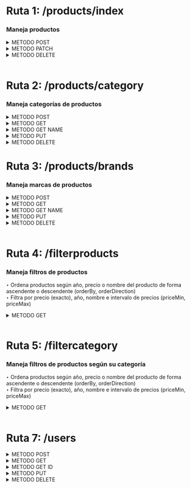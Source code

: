 <!-- ## **Rutas BackEnd Products**
► [Crear un nuevo producto](#método-post) ► [Todos los productos](#método-get)
► [Usuario según id](#método-get-id)    ► [Modificar producto](#método-put)
► ["Borrar" producto](#método-delete)
► [Buscar producto por nombre](#método-delete) -->


# Ruta 1: /products/index
### Maneja productos
<details>
<summary>METODO POST</summary>

<a name="crear-nuevo-producto">


### Método POST
</a>

post/ products/index → Crear un nuevo producto
### Respuesta Exitosa (201 OK)
```json
{
    "idUser": 1,
    "DNI": null,
    "nameUser": "hola",
    "lastNameUser": "Garcia",
    "emailUser": "hola89@gmail.com",
    "pictureUser": "https://lh3.googleusercontent.com/a/ACg8ocKPC6GOWR5AEG6bHbaYhk3_I6eNVXOhnZPCq-=s96-c",
    "numberMobileUser": null,
    "email_verified": true,
    "isAdmin": false,
    "activeUser": true,
    "createdUser_at": "2024-05-16T08:37:51.731Z",
    "modifiedUser_at": "2024-05-16T08:48:07.248Z",
    "deletedUser_at": null
}
```

<details>
<summary>JSON EJEMPLO POST</summary>
  
    ```json
    {
        "email": "hola89@gmail.com",
        "email_verified": true,
        "family_name": "Garcia",
        "given_name": "Pepe",
        "picture": "https://lh3.googleusercontent.com/a/ACg8ocKPC6GOWR5AEG6bHbaYhk3_I6eNVXOhnZPCq-=s96-c"
    }
    ```
</details>

<!-- </details> -->
<details>

<a name="todos-los-productos"></a>

<summary>METODO GET</summary>

### Método GET
get /products/index → Trae todos los productos
### Respuesta Exitosa (200 OK)
```json

[
    {
        "idProduct": 1,
        "nameProduct": "Samsung Galaxy S21",
        "priceProduct": "759000.00",
        "yearProduct": 2021,
        "imageProducts": "https://http2.mlstatic.com/D_NQ_NP_908886-MLA53734668410_022023-O.webp",
        "descriptionProduct": "The Samsung Galaxy S21 is a flagship smartphone with a stunning display and powerful performance.",
        "SKU": "celsamS21-001",
        "stockProduct": 50,
        "idReview": null,
        "idCategory": 1,
        "IdDiscount": null,
        "createdProd_at": "2024-05-16T08:37:16.055Z",
        "modifiedProd_at": "2024-05-16T08:37:16.055Z",
        "deletedProd_at": null,
        "characteristicsProduct": {
        "modelProduct": "Samsung Galaxy S21",
        "characteristics": {
            "memory": "8GB RAM",
            "battery": "4000mAh battery",
            "display": "6.2-inch Dynamic AMOLED display",
            "storage": "128GB storage",
            "processor": "Exynos 2100 processor"
        },
        "idBrand": 1
        }
    }
]

```
</details>

<details>

<summary>METODO GET ID</summary>
</a>

### Método GET ID
get /products/index/:id → Busca producto según id
### Respuesta Exitosa (200 OK)
petición a → products/index/13
```json
{
    {
        "idProduct": 13,
        "nameProduct": "BlackBerry Key2",
        "priceProduct": "648000.00",
        "yearProduct": 2018,
        "imageProducts": "https://encrypted-tbn2.gstatic.com/shopping?q=tbn:ANd9GcS8JWpOBIMUJEtHVlGs4w545vUoldC7ZdhLq9bI5uYZr2p9_FUS49YM7lo9_jDjt1EB6NUZo3cE2TDAbGGB7t-pkvZv-bBYnQ",
        "descriptionProduct": "The BlackBerry Key2 is a unique smartphone with a physical keyboard and a focus on productivity and security.",
        "SKU": "celblak2-001",
        "stockProduct": 50,
        "idReview": null,
        "idCategory": 1,
        "IdDiscount": null,
        "createdProd_at": "2024-05-16T08:37:16.095Z",
        "modifiedProd_at": "2024-05-16T08:37:16.095Z",
        "deletedProd_at": null
    }
}

```
</details>
</details>

<details>

<a name="usuario-segun-id"></a>

<summary>METODO PATCH</summary>


### Método PATCH
get /products/index/:id → Modificar un producto
### Respuesta Exitosa (200 OK)

```json
{
  "product": {
    "idProduct": 13,
    "nameProduct": "Nuevo Nombre",
    "priceProduct": 199.99,
    "yearProduct": "1990",
    "imageProducts": "image.jpg",
    "descriptionProduct": "Descripción muy importante sobre el producto",
    "SKU": "B07F22VLWY",
    "stockProduct": 25,
    "idReview": null,
    "idCategory": 2,
    "IdDiscount": null,
    "createdProd_at": "2024-05-16T08:37:16.095Z",
    "modifiedProd_at": "2024-05-16T16:13:27.155Z",
    "deletedProd_at": null
  },
  "characteristicsRecord": {
    "idCharacteristicsProducts": 13,
    "idProduct": 13,
    "modelProduct": "Updated Model B",
    "characteristics": {
      "color": "blue",
      "size": "M"
    },
    "idBrand": 1,
    "createCharacteristic_at": "2024-05-16T08:37:16.097Z",
    "modifiedCharacteristic_at": "2024-05-16T16:13:27.164Z",
    "deleteCharacteristic_at": null
  }
}
```

<details>
<summary>JSON EJEMPLO PATCH</summary>
  
    ```json
    {
    "Products": {
        "nameProduct": "Nuevo Nombre",
        "priceProduct": 199.99,
        "imageProducts": "image.jpg",
        "yearProduct": "1990",
        "descriptionProduct": "Descripción muy importante sobre el producto",
        "SKU": "B07F22VLWY",
        "stockProduct": 25,
        "idReview": null,
        "idCategory": 2,
        "IdDiscount": null
    },
    "Variants": {
        "modelProduct": "Updated Model B",
        "characteristics": {
            "color": "blue",
            "size": "M"
        },
        "idBrand": 1
    }
}
    ```
</details>
</details>

<details>
<summary>METODO DELETE</summary>

### Método DELETE
get /products/index/:id → "Eliminar" producto (paranoid: true)
### Respuesta Exitosa (200 OK)
```json
true
```

</details>
</br>

# Ruta 2: /products/category
### Maneja categorías de productos
<details>
<summary>METODO POST</summary>

<a name="crear-nuevo-producto">


### Método POST 
</a>

post/ products/category → Crear un nueva categoría
### Respuesta Exitosa (201 OK)
```json
{
  "idCategory": 3,
  "nameCategory": "Electronics",
  "descriptionCategory": "Breve descripcion de la categoria",
  "modifiedCategory_at": "2024-05-16T17:28:23.909Z",
  "createdCategory_at": "2024-05-16T17:28:23.909Z",
  "deletedCategory_at": null
}
```

<details>
<summary>JSON EJEMPLO POST</summary>
  
    ```json
    {
        "nameCategory": "Electronics",
        "descriptionCategory": "Breve descripcion de la categoria"
    }
    ```
</details>

</details>
<details>

<a name="todos-los-productos"></a>

<summary>METODO GET</summary>

### Método GET
get /products/category → Trae todas las categorías
### Respuesta Exitosa (200 OK)
```json

[
    {
        "idCategory": 1,
        "nameCategory": "Celulares",
        "descriptionCategory": "Breve descripcion de la categoria",
        "createdCategory_at": "2024-05-16T08:37:16.042Z",
        "modifiedCategory_at": "2024-05-16T08:37:16.042Z",
        "deletedCategory_at": null
    }
]

```
</details>
<details>
<a name="todos-los-productos"></a>

<summary>METODO GET NAME</summary>

### Método GET NAME
get /products/category/name/:name → Busca categoría según nombre
### Respuesta Exitosa (200 OK)
petición a → /products/category/name/Electronics
```json
{
  "idCategory": 3,
  "nameCategory": "Electronics",
  "descriptionCategory": "Breve descripcion de la categoria",
  "createdCategory_at": "2024-05-16T17:28:23.909Z",
  "modifiedCategory_at": "2024-05-16T17:28:23.909Z",
  "deletedCategory_at": null
}

```
</details>

<details>
<summary>METODO PUT</summary>

### Método PUT
get /products/category/:id → Modificar un categoría

petición a → products/category/3
### Respuesta Exitosa (200 OK)
```json
{
    "idCategory": 3,
    "nameCategory": "Deporte",
    "descriptionCategory": "Updated description de la  categoria ",
    "createdCategory_at": "2024-05-16T17:28:23.909Z",
    "modifiedCategory_at": "2024-05-16T17:30:50.766Z",
    "deletedCategory_at": null
}
```

<details>
<summary>JSON EJEMPLO PUT</summary>
  
```json
{
    "nameCategory": "Deporte",
    "descriptionCategory": "Updated description de la  categoria "
}
```

</details>
    </details>

<details>

<summary>METODO DELETE</summary>


### Método DELETE

get /products/category/:id → "Eliminar" categoría (paranoid: true)
### Respuesta Exitosa (200 OK)
```json
true
```

</details>

# Ruta 3: /products/brands
### Maneja marcas de productos
<details>
<summary>METODO POST</summary>
<!-- 
<a name="crear-nueva-categoria"> -->


### Método POST
</a>

post/ products/brands → Crear un nueva marca
### Respuesta Exitosa (201 OK)
```json
{
  "idBrand": 27,
  "nameBrand": "Editar Nombre",
  "modifiedBrand_at": "2024-05-16T17:02:44.157Z",
  "createBrand_at": "2024-05-16T17:02:44.157Z",
  "deleteBrand_at": null

}
```


<details>
<summary>JSON EJEMPLO POST</summary>
  
    ```json
    {
        "nameBrand": "Editar Nombre"
    }
    ```
</details>
    </details>

<!-- </details> -->
<details>

<!-- <a name="todos-los-productos"></a> -->

<summary>METODO GET</summary>

### Método GET
get /products/brands → Trae todas las marcas
### Respuesta Exitosa (200 OK)
```json

[
    {
        "idBrand": 1,
        "nameBrand": "Samsung",
        "createBrand_at": "2024-05-16T08:37:16.049Z",
        "modifiedBrand_at": "2024-05-16T08:37:16.049Z",
        "deleteBrand_at": null
    }
]

```
</details>
<details>
<a name="todos-los-productos"></a>

<summary>METODO GET NAME</summary>

### Método GET NAME
get /products/brands/name/:name → Busca marca según nombre
### Respuesta Exitosa (200 OK)
petición a → products/brands/name/Samsung
```json
{
    "idBrand": 1,
    "nameBrand": "Samsung",
    "createBrand_at": "2024-05-16T08:37:16.049Z",
    "modifiedBrand_at": "2024-05-16T08:37:16.049Z",
    "deleteBrand_at": null
}

```

</details>
<details>

<summary>METODO PUT</summary>

### Método PUT
get /products/brands/:id → Modificar una marca según id

petición a → products/brands/1
### Respuesta Exitosa (200 OK)
```json
{
    "idBrand": 1,
    "nameBrand": "Nuevo Nombre de marca",
    "createBrand_at": "2024-05-16T08:37:16.049Z",
    "modifiedBrand_at": "2024-05-16T17:15:09.941Z",
    "deleteBrand_at": null
}
```

<details>
<summary>JSON EJEMPLO PUT</summary>
  
```json
{
    "nameBrand": "Nuevo Nombre de marca"
}
```

</details>
</details>

<details>

<summary>METODO DELETE</summary>


### Método DELETE

get /products/brands/:id → "Eliminar" marca (paranoid: true)
### Respuesta Exitosa (200 OK)
```json
true
```

</details>
</br>

# Ruta 4: /filterproducts
### Maneja filtros de productos
‣ Ordena productos según año, precio o nombre del producto de forma ascendente o descendente (orderBy, orderDirection)
</br>
‣ Filtra por precio (exacto), año, nombre e intervalo de precios (priceMin, priceMax)
<details>

<summary>METODO GET</summary>

### FILTROS Y ORDENAMIENTOS
get /filterproducts → 
</br>
Filtra productos según price, year, name, priceMin, priceMax
Ordena productos según priceProduct, yearProduct, nameProduct
Petición a → 
</br>
/filterproducts?name=acer&orderBy=nameProduct&orderDirection=ASC

### Respuesta Exitosa (200 OK)
```json

{
  "count": 2,
  "rows": [
    {
      "idProduct": 32,
      "nameProduct": "Acer Predator Helios 300",
      "priceProduct": "3450000.00",
      "yearProduct": 2021,
      "imageProducts": "https://http2.mlstatic.com/D_NQ_NP_887095-MLA49933868752_052022-O.webp",
      "descriptionProduct": "The Acer Predator Helios 300 is a powerful gaming laptop with a high-refresh-rate display and advanced cooling system.",
      "SKU": "lapaceprehel3000-001",
      "stockProduct": 0,
      "idReview": null,
      "idCategory": 2,
      "IdDiscount": null,
      "createdProd_at": "2024-05-16T08:37:16.140Z",
      "modifiedProd_at": "2024-05-16T08:37:16.140Z",
      "deletedProd_at": null
    },
    {
      "idProduct": 25,
      "nameProduct": "Acer Swift 5",
      "priceProduct": "3210000.00",
      "yearProduct": 2022,
      "imageProducts": "https://http2.mlstatic.com/D_NQ_NP_969653-MLA71828485655_092023-O.webp",
      "descriptionProduct": "The Acer Swift 5 is an ultra-lightweight laptop with a sleek design and long-lasting battery life.",
      "SKU": "lapaceswi5-001",
      "stockProduct": 0,
      "idReview": null,
      "idCategory": 2,
      "IdDiscount": null,
      "createdProd_at": "2024-05-16T08:37:16.127Z",
      "modifiedProd_at": "2024-05-16T08:37:16.127Z",
      "deletedProd_at": null
    }
  ]
}

```
</details>
</br>

# Ruta 5: /filtercategory
### Maneja filtros de productos según su categoría
‣ Ordena productos según año, precio o nombre del producto de forma ascendente o descendente (orderBy, orderDirection)
</br>
‣ Filtra por precio (exacto), año, nombre e intervalo de precios (priceMin, priceMax)
<details>

<summary>METODO GET</summary>

### FILTROS Y ORDENAMIENTOS
get /filterproducts → 
</br>
Filtra productos según price, year, name, priceMin, priceMax
Ordena productos según priceProduct, yearProduct, nameProduct
Petición a → 
</br>
/filterproducts?name=acer&orderBy=nameProduct&orderDirection=ASC

### Respuesta Exitosa (200 OK)
```json

{
  "count": 2,
  "rows": [
    {
      "idProduct": 32,
      "nameProduct": "Acer Predator Helios 300",
      "priceProduct": "3450000.00",
      "yearProduct": 2021,
      "imageProducts": "https://http2.mlstatic.com/D_NQ_NP_887095-MLA49933868752_052022-O.webp",
      "descriptionProduct": "The Acer Predator Helios 300 is a powerful gaming laptop with a high-refresh-rate display and advanced cooling system.",
      "SKU": "lapaceprehel3000-001",
      "stockProduct": 0,
      "idReview": null,
      "idCategory": 2,
      "IdDiscount": null,
      "createdProd_at": "2024-05-16T08:37:16.140Z",
      "modifiedProd_at": "2024-05-16T08:37:16.140Z",
      "deletedProd_at": null
    },
    {
      "idProduct": 25,
      "nameProduct": "Acer Swift 5",
      "priceProduct": "3210000.00",
      "yearProduct": 2022,
      "imageProducts": "https://http2.mlstatic.com/D_NQ_NP_969653-MLA71828485655_092023-O.webp",
      "descriptionProduct": "The Acer Swift 5 is an ultra-lightweight laptop with a sleek design and long-lasting battery life.",
      "SKU": "lapaceswi5-001",
      "stockProduct": 0,
      "idReview": null,
      "idCategory": 2,
      "IdDiscount": null,
      "createdProd_at": "2024-05-16T08:37:16.127Z",
      "modifiedProd_at": "2024-05-16T08:37:16.127Z",
      "deletedProd_at": null
    }
  ]
}

```
</details>
</br>

<!-- ## **Rutas BackEnd Users**
► [Crear un nuevo usuario](#método-post) ► [Todos los usuarios](#método-get)
► [Usuario según id](#método-get-id)    ► [Modificar usuarios](#método-put)
► ["Borrar" usuario](#método-delete) -->


# Ruta 7: /users 
<details>
<summary>METODO POST</summary>

### Método POST
post/ users → Crear un nuevo usuario o admin
### Respuesta Exitosa (201 OK)
</br>
```json
{
    "idUser": 1,
    "DNI": null,
    "nameUser": "hola",
    "lastNameUser": "Garcia",
    "emailUser": "hola89@gmail.com",
    "pictureUser": "https://lh3.googleusercontent.com/a/ACg8ocKPC6GOWR5AEG6bHbaYhk3_I6eNVXOhnZPCq-=s96-c",
    "numberMobileUser": null,
    "email_verified": true,
    "isAdmin": false,
    "activeUser": true,
    "createdUser_at": "2024-05-16T08:37:51.731Z",
    "modifiedUser_at": "2024-05-16T08:48:07.248Z",
    "deletedUser_at": null
}
```

<details>
<summary>JSON EJEMPLO POST</summary>
  
    ```json
    {
        "email": "hola89@gmail.com",
        "email_verified": true,
        "family_name": "Garcia",
        "given_name": "Pepe",
        "picture": "https://lh3.googleusercontent.com/a/ACg8ocKPC6GOWR5AEG6bHbaYhk3_I6eNVXOhnZPCq-=s96-c"
    }
    ```
</details>

</details>
<details>
<summary>METODO GET</summary>

### Método GET
get /users → Trae todos los usuarios
### Respuesta Exitosa (200 OK)
```json

[
    {
        "idUser": 1,
        "DNI": null,
        "nameUser": "hola",
        "lastNameUser": "Garcia",
        "emailUser": "hola89@gmail.com",
        "pictureUser": "https://lh3.googleusercontent.com/a/ACg8ocKPC6GOWR5AEG6bHbaYhk3_I6eNVXOhnZPCq-=s96-c",
        "numberMobileUser": null,
        "email_verified": true,
        "isAdmin": false,
        "activeUser": true,
        "createdUser_at": "2024-05-16T08:37:51.731Z",
        "modifiedUser_at": "2024-05-16T08:48:07.248Z",
        "deletedUser_at": null
    }
]

```
</details>
<details>
<summary>METODO GET ID</summary>

### Método GET ID
get /users/:id → Busca usuario según id
### Respuesta Exitosa (200 OK)
```json

{
    "idUser": 1,
    "DNI": null,
    "nameUser": "hola",
    "lastNameUser": "Garcia",
    "emailUser": "hola89@gmail.com",
    "pictureUser": "https://lh3.googleusercontent.com/a/ACg8ocKPC6GOWR5AEG6bHbaYhk3_I6eNVXOhnZPCq-=s96-c",
    "numberMobileUser": null,
    "email_verified": true,
    "isAdmin": false,
    "activeUser": true,
    "createdUser_at": "2024-05-16T08:37:51.731Z",
    "modifiedUser_at": "2024-05-16T08:48:07.248Z",
    "deletedUser_at": null
}

```
</details>
<details>
<summary>METODO PUT</summary>

### Método PUT
get /users/:id → Modificar un usuario o admin según id
### Respuesta Exitosa (200 OK)
```json
{
    "idUser": 1,
  "DNI": null,
  "nameUser": "Admin",
  "lastNameUser": "Garcia",
  "emailUser": "hola89@gmail.com",
  "pictureUser": "https://lh3.googleusercontent.com/a/ACg8ocKPC6GOWR5AEG6bHbaYhk3_I6eNVXOhnZPCq-=s96-c",
  "numberMobileUser": null,
  "email_verified": true,
  "isAdmin": true,
  "activeUser": true,
  "createdUser_at": "2024-05-16T08:37:51.731Z",
  "modifiedUser_at": "2024-05-16T09:30:41.560Z",
  "deletedUser_at": null
}
```

<details>
<summary>JSON EJEMPLO PUT</summary>
  
    ```json
    {
        "nameUser": "Admin",
        "isAdmin": true
    }
    ```
</details>
</details>
<details>
<summary>METODO DELETE</summary>

### Método DELETE
get /users/:id → Eliminar user o admin según id (paranoid: true)
### Respuesta Exitosa (200 OK)
```json
true
```

</details>

